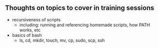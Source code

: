 ## Thoughts on topics to cover in training sessions
- recursiveness of scripts
    - including: running and referencing homemade scripts, how PATH works, etc
- basics of bash
    - ls, cd, mkdir, touch, mv, cp, sudo, scp, ssh
